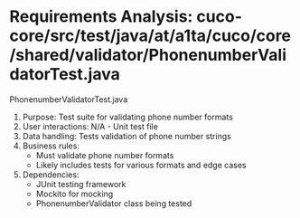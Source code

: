 # Requirements Analysis: cuco-core/src/test/java/at/a1ta/cuco/core/shared/validator/PhonenumberValidatorTest.java

PhonenumberValidatorTest.java
1. Purpose: Test suite for validating phone number formats
2. User interactions: N/A - Unit test file
3. Data handling: Tests validation of phone number strings
4. Business rules:
   - Must validate phone number formats
   - Likely includes tests for various formats and edge cases
5. Dependencies:
   - JUnit testing framework
   - Mockito for mocking
   - PhonenumberValidator class being tested